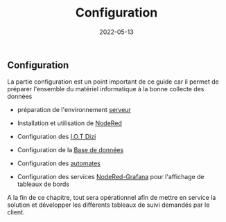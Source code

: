 ﻿---
index: false
icon: wrench
title: Configuration
date: 2022-05-13
category:
  - Guide
tag:
  - Parametrage
  
lastUpdated: true
collapsable: false
---


## Configuration

La partie configuration est un point important de ce guide car il permet de préparer l'ensemble du matériel informatique à la bonne collecte des données

- préparation de l'environnement [serveur](/guide/configuration/environnement)
- Installation et utilisation de [NodeRed](/guide/configuration/nodeRed)
- Configuration des [I.O.T Dizi](/guide/configuration/master)

- Configuration de la [Base de données](/guide/configuration/bdd)

- Configuration des [automates](/guide/configuration/api)

- Configuration des services [NodeRed-Grafana](guide/configuration/nodeRedGrafana) pour l'affichage de tableaux de bords

A la fin de ce chapitre, tout sera opérationnel afin de mettre en service la solution et développer les différents tableaux de suivi demandés par le client.


